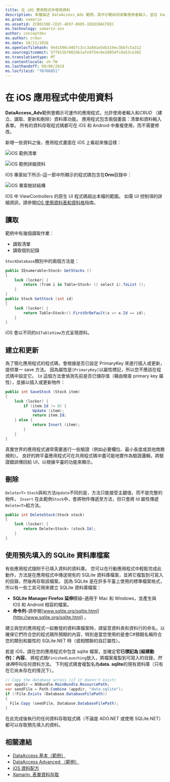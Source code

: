 ```yaml
---
title: 在 iOS 應用程式中使用資料
description: 本檔描述 DataAccess_Adv 範例，其中示範如何收集使用者輸入，並在 Xamarin iOS 應用程式中執行建立、讀取、更新和刪除（CRUD）資料庫作業。
ms.prod: xamarin
ms.assetid: 2CB8150E-CD2C-4E97-8605-1EE8CBACFEEC
ms.technology: xamarin-ios
author: conceptdev
ms.author: crdun
ms.date: 10/11/2016
ms.openlocfilehash: 9441596cd457c3cc3a881e5db319ec3bbfc5a312
ms.sourcegitcommit: 57f815bf0024b1afe9754c0e28054fc0a53ce302
ms.translationtype: MT
ms.contentlocale: zh-TW
ms.lasthandoff: 09/06/2019
ms.locfileid: "70766851"
---
```

# <a name="using-data-in-an-ios-app"></a>在 iOS 應用程式中使用資料

**DataAccess_Adv**範例會顯示可運作的應用程式，允許使用者輸入和*CRUD* （建立、讀取、更新和刪除）資料庫功能。 應用程式包含兩個畫面：清單和資料輸入表單。 所有的資料存取程式碼都可在 iOS 和 Android 中重複使用，而不需要修改。

新增一些資料之後，應用程式畫面在 iOS 上看起來像這樣：

 ![](using-data-in-an-app-images/image9.png "iOS 範例清單")

 ![](using-data-in-an-app-images/image10.png "iOS 範例詳細資料")

IOS 專案如下所示–這一節中所顯示的程式碼包含在**Orm**目錄中：

 ![](using-data-in-an-app-images/image13.png "iOS 專案樹狀結構")

IOS 中 ViewControllers 的原生 UI 程式碼超出本檔的範圍。
如需 UI 控制項的詳細資訊，請參閱[IOS 使用資料表和資料格](~/ios/user-interface/controls/tables/index.md)指南。

## <a name="read"></a>讀取

範例中有幾個讀取作業：

- 讀取清單
- 讀取個別記錄

`StockDatabase`類別中的兩個方法是：

```csharp
public IEnumerable<Stock> GetStocks ()
{
    lock (locker) {
        return (from i in Table<Stock> () select i).ToList ();
    }
}
public Stock GetStock (int id)
{
    lock (locker) {
        return Table<Stock>().FirstOrDefault(x => x.Id == id);
    }
}
```

iOS 會以不同的`UITableView`方式呈現資料。

## <a name="create-and-update"></a>建立和更新

為了簡化應用程式的程式碼，會根據是否已設定 PrimaryKey 來進行插入或更新，提供單一 save 方法。 因為屬性是`[PrimaryKey]`以屬性標記，所以您不應該在程式碼中設定它。 `Id`
這個方法會偵測先前是否已儲存值（藉由檢查 primary key 屬性），並據以插入或更新物件：

```csharp
public int SaveStock (Stock item)
{
    lock (locker) {
        if (item.Id != 0) {
            Update (item);
            return item.Id;
    } else {
            return Insert (item);
        }
    }
}
```

真實世界的應用程式通常需要進行一些驗證（例如必要欄位、最小長度或其他商務規則）。
良好的跨平臺應用程式可在共用程式碼中盡可能地實作為驗證邏輯，將驗證錯誤傳回給 UI，以根據平臺的功能來顯示。

## <a name="delete"></a>刪除

`Delete<T>` `Stock`與和方法`Update`不同的是，方法只能接受主鍵值，而不是完整的物件。 `Insert`
在此範例`Stock`中，會將物件傳遞至方法，但只會將 Id 屬性傳遞`Delete<T>`給方法。

```csharp
public int DeleteStock(Stock stock)
{
    lock (locker) {
        return Delete<Stock> (stock.Id);
    }
}
```

## <a name="using-a-pre-populated-sqlite-database-file"></a>使用預先填入的 SQLite 資料庫檔案

有些應用程式隨附于已填入資料的資料庫。
您可以在行動應用程式中輕鬆完成此動作，方法是在應用程式中傳送現有的 SQLite 資料庫檔案，並將它複製到可寫入的目錄，然後再存取該檔案。 因為 SQLite 是在許多平臺上使用的標準檔案格式，所以有一些工具可用來建立 SQLite 資料庫檔案：

- **SQLite Manager Firefox 延伸**模組–適用于 Mac 和 Windows，並產生與 IOS 和 Android 相容的檔案。
- **命令列**–請參閱[www.sqlite.org/sqlite.html](http://www.sqlite.org/sqlite.html) 。

建立與您的應用程式一起散發的資料庫檔案時，請留意資料表和資料行的命名，以確保它們符合您的程式碼所預期的內容，特別是當您使用的是會C#預期名稱符合您的類別和屬性的 SQLite.NET 時（或相關聯的自訂屬性）。

若是 iOS，請在您的應用程式中包含 sqlite 檔案，並確定**它已標記為 [組建動作]：內容**。 將程式碼`FinishedLaunching`放入，將檔案複製到可寫入的目錄，*然後再*呼叫任何資料方法。 下列程式碼會複製名為**data. sqlite**的現有資料庫（只有在它尚未存在的情況下）。

```csharp
// Copy the database across (if it doesn't exist)
var appdir = NSBundle.MainBundle.ResourcePath;
var seedFile = Path.Combine (appdir, "data.sqlite");
if (!File.Exists (Database.DatabaseFilePath))
{
  File.Copy (seedFile, Database.DatabaseFilePath);
}
```

在此完成後執行的任何資料存取程式碼（不論是 ADO.NET 或使用 SQLite.NET）都可以存取預先填入的資料。

## <a name="related-links"></a>相關連結

- [DataAccess 基本（範例）](https://github.com/xamarin/mobile-samples/tree/master/DataAccess/Basic)
- [DataAccess Advanced （範例）](https://github.com/xamarin/mobile-samples/tree/master/DataAccess/Advanced)
- [iOS 資料配方](https://github.com/xamarin/recipes/tree/master/Recipes/ios/data/sqlite)
- [Xamarin. 表單資料存取](~/xamarin-forms/data-cloud/data/databases.md)
